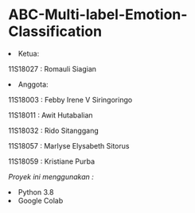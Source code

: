 # ABC-Multi-label-Emotion-Classification
<li>Ketua: </li>
<p> 11S18027 : Romauli Siagian <a href="https://github.com/romaulisiagian"></a> </p>

<li>Anggota: </li>
<p> 11S18003 : Febby Irene V Siringoringo 
<p> 11S18011 : Awit Hutabalian
<p> 11S18032 : Rido Sitanggang
<p> 11S18057 : Marlyse Elysabeth Sitorus
<p> 11S18059 : Kristiane Purba</p>

*Proyek ini menggunakan :*
<li> Python 3.8
<li> Google Colab
